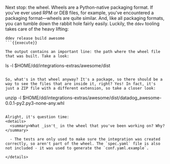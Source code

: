 Next stop: the wheel. Wheels are a Python-native packaging format. If you've ever used RPM or DEB files, for example, you've encountered a packaging format—wheels are quite similar. And, like all packaging formats, you can tumble down the rabbit hole fairly easily. Luckily, the `ddev` tooling takes care of the heavy lifting:
```
ddev release build awesome
```{{execute}}

The output contains an important line: the path where the wheel file that was built. Take a look:
```
ls -l $HOME/dd/integrations-extras/awesome/dist
```{{execute}}

So, what's in that wheel anyway? It's a package, so there should be a way to see the files that are inside it, right? Yes! In fact, it's just a ZIP file with a different extension, so take a closer look:
```
unzip -l $HOME/dd/integrations-extras/awesome/dist/datadog_awesome-0.0.1-py2.py3-none-any.whl
```{{execute}}

Alright, it's question time:
<details>
  <summary>What _isn't_ in the wheel that you've been working on? Why?</summary>
  
  - The tests are only used to make sure the integration was created correctly, so aren't part of the wheel. The `spec.yaml` file is also not included - it was used to generate the `conf.yaml.example`.
  
</details>